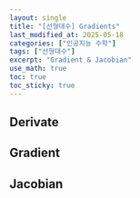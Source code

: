 ```yaml
---
layout: single
title: "[선형대수] Gradients"
last_modified_at: 2025-05-18
categories: ["인공지능 수학"]
tags: ["선형대수"]
excerpt: "Gradient & Jacobian"
use_math: true
toc: true
toc_sticky: true
---
```


## Derivate

## Gradient

## Jacobian
